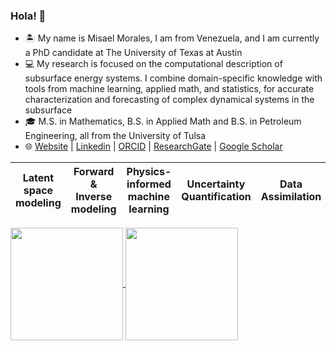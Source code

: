 ### Hola! 👋

- 🏝  My name is Misael Morales, I am from Venezuela, and I am currently a PhD candidate at The University of Texas at Austin
- 💻 My research is focused on the computational description of subsurface energy systems. I combine domain-specific knowledge with tools from machine learning, applied math, and statistics, for accurate characterization and forecasting of complex dynamical systems in the subsurface
- 🎓 M.S. in Mathematics, B.S. in Applied Math and B.S. in Petroleum Engineering, all from the University of Tulsa
- 🌐 [Website](https://sites.google.com/view/misaelmmorales) | [Linkedin](https://www.linkedin.com/in/misaelmmorales/) | [ORCID](https://orcid.org/0000-0001-6923-1032) | [ResearchGate](https://www.researchgate.net/profile/Misael-Morales-2) | [Google Scholar](https://scholar.google.com/citations?user=wDcnKRUAAAAJ&hl=en)

| Latent space modeling  | Forward & Inverse modeling  | Physics-informed machine learning | Uncertainty Quantification  | Data Assimilation  | Control & Optimization |
|------------- | ------------- | ------------- |------------- | ------------- | ------------- |

<a href="https://github.com/anuraghazra/github-readme-stats">
  <img height=180 align="center" src="https://github-readme-stats.vercel.app/api?username=misaelmmorales&hide_rank=true&count_private=true&show_icons=true&custom_title=GitHub%20Stats&disable_animations=true&theme=holi&card_width=350" />
</a>
<a href="https://github.com/anuraghazra/convoychat">
  <img height=180 align="center" src="https://github-readme-stats.vercel.app/api/top-langs/?username=misaelmmorales&hide_progress=true&langs_count=10&count_private=true&size_weight=0.5&count_weight=0.5&theme=holi&card_width=300" />
</a>
